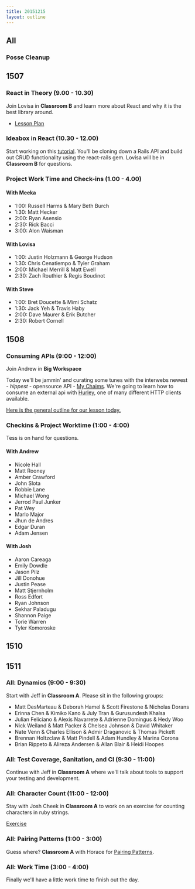 ```yaml
---
title: 20151215
layout: outline
---
```


## All

### Posse Cleanup

## 1507

### React in Theory (9.00 - 10.30)

Join Lovisa in **Classroom B** and learn more about React and why it is the best library around.

- [Lesson Plan](https://github.com/turingschool/lesson_plans/blob/master/ruby_04-apis_and_scalability/react_in_theory.markdown)

### Ideabox in React (10.30 - 12.00)

Start working on this [tutorial](http://github.com/applegrain/creact). You'll be cloning down a Rails API and build out CRUD functionality using the react-rails gem. Lovisa will be in **Classroom B** for questions.

### Project Work Time and Check-ins (1.00 - 4.00)

#### With Meeka

* 1:00: Russell Harms & Mary Beth Burch
* 1:30: Matt Hecker
* 2:00: Ryan Asensio
* 2:30: Rick Bacci
* 3:00: Alon Waisman

#### With Lovisa

* 1:00: Justin Holzmann & George Hudson
* 1:30: Chris Cenatiempo & Tyler Graham
* 2:00: Michael Merrill & Matt Ewell
* 2:30: Zach Routhier & Regis Boudinot

#### With Steve

* 1:00: Bret Doucette & Mimi Schatz
* 1:30: Jack Yeh & Travis Haby
* 2:00: Dave Maurer & Erik Butcher
* 2:30: Robert Cornell

## 1508

### Consuming APIs (9:00 - 12:00)

Join Andrew in **Big Workspace**

Today we'll be jammin' and curating some tunes with the interwebs newest - _hippest_ - opensource API - [My Chaims](http://my-chaims.herokuapp.com). We're going to learn how to consume an external api with [Hurley](https://github.com/lostisland/hurley), one of many different HTTP clients available.

[Here is the general outline for our lesson today.](https://github.com/turingschool/lesson_plans/blob/master/ruby_03-professional_rails_applications/consuming_an_api.md)

### Checkins & Project Worktime (1:00 - 4:00)

Tess is on hand for questions.

#### With Andrew

* Nicole Hall
* Matt Rooney
* Amber Crawford
* John Slota
* Robbie Lane
* Michael Wong
* Jerrod Paul Junker
* Pat Wey
* Marlo Major
* Jhun de Andres
* Edgar Duran
* Adam Jensen

#### With Josh

* Aaron Careaga
* Emily Dowdle
* Jason Pilz
* Jill Donohue
* Justin Pease
* Matt Stjernholm
* Ross Edfort
* Ryan Johnson
* Sekhar Paladugu
* Shannon Paige
* Torie Warren
* Tyler Komoroske

## 1510

## 1511

### All: Dynamics (9:00 - 9:30)

Start with Jeff in **Classroom A**. Please sit in the following groups:

* Matt DesMarteau & Deborah Hamel & Scott Firestone & Nicholas Dorans
* Erinna Chen & Kimiko Kano & July Tran & Gurusundesh Khalsa
* Julian Feliciano & Alexis Navarrete & Adrienne Domingus & Hedy Woo
* Nick Weiland & Matt Packer & Chelsea Johnson & David Whitaker
* Nate Venn & Charles Ellison & Admir Draganovic & Thomas Pickett
* Brennan Holtzclaw & Matt Pindell & Adam Hundley & Marina Corona
* Brian Rippeto & Alireza Andersen & Allan Blair & Heidi Hoopes

### All: Test Coverage, Sanitation, and CI (9:30 - 11:00)

Continue with Jeff in **Classroom A** where we'll talk about tools to support your testing and development.

### All: Character Count (11:00 - 12:00)

Stay with Josh Cheek in **Classroom A** to work on
an exercise for counting characters in ruby strings.

[Exercise](https://github.com/turingschool/challenges/blob/master/character_count.markdown)

### All: Pairing Patterns (1:00 - 3:00)

Guess where? **Classroom A** with Horace for [Pairing Patterns](https://github.com/turingschool/lesson_plans/blob/master/ruby_01-object_oriented_programming_with_ruby/pairing_patterns.markdown).

### All: Work Time (3:00 - 4:00)

Finally we'll have a little work time to finish out the day.
